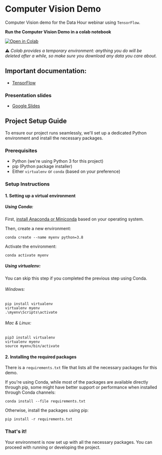 # Computer Vision Demo
Computer Vision demo for the Data Hour webinar using `TensorFlow`.

**Run the Computer Vision Demo in a colab notebook**

[![Open in Colab](https://colab.research.google.com/assets/colab-badge.svg)](https://colab.research.google.com/github/murilogustineli/computer-vision-demo/blob/main/cv_demo.ipynb)

⚠ _Colab provides a temporary environment: anything you do will be deleted after a while, so make sure you download any data you care about._

## Important documentation:
* [TensorFlow](https://www.tensorflow.org/)

### Presentation slides
* [Google Slides](https://docs.google.com/presentation/d/1dm_KjBm-qY55v8wjmrtgRgqP2azxYjkmfaKipXbDtac/edit?usp=sharing)

## Project Setup Guide

To ensure our project runs seamlessly, we'll set up a dedicated Python environment and install the necessary packages.
### Prerequisites

- Python (we're using Python 3 for this project)
- pip (Python package installer)
- Either `virtualenv` or `conda` (based on your preference)

### Setup Instructions
#### 1. Setting up a virtual environment

##### Using Conda:
First, [install Anaconda or Miniconda](https://docs.conda.io/projects/conda/en/latest/user-guide/install/index.html) based on your operating system.

Then, create a new environment:

```
conda create --name myenv python=3.8
```

Activate the environment:

```
conda activate myenv
```

##### Using virtualenv:
You can skip this step if you completed the previous step using Conda.
###### Windows:
```
pip install virtualenv
virtualenv myenv
.\myenv\Scripts\activate
```

###### Mac & Linux:
```
pip3 install virtualenv
virtualenv myenv
source myenv/bin/activate
```

#### 2. Installing the required packages

There is a `requirements.txt` file that lists all the necessary packages for this demo.

If you're using Conda, while most of the packages are available directly through pip, some might have better support or performance when installed through Conda channels:

```
conda install --file requirements.txt
```

Otherwise, install the packages using pip:

```
pip install -r requirements.txt
```

### That's it!

Your environment is now set up with all the necessary packages. You can proceed with running or developing the project.

